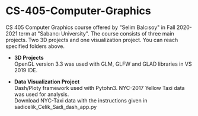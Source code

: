 # CS-405-Computer-Graphics

CS 405 Computer Graphics course offered by "Selim Balcısoy" in Fall 2020-2021 term at "Sabancı University".
The course consists of three main projects. Two 3D projects and one visualization project.
You can reach specified folders above. 

* __3D Projects__\
OpenGL version 3.3 was used with GLM, GLFW and GLAD libraries in VS 2019 IDE.

* __Data Visualization Project__\
Dash/Ploty framework used with Pytohn3. NYC-2017 Yellow Taxi data was used for analysis.\
Download NYC-Taxi data with the instructions given in sadicelik_Celik_Sadi_dash_app.py
